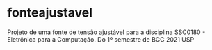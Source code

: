 # fonteajustavel
Projeto de uma fonte de tensão ajustável para a disciplina SSC0180 - Eletrônica para a Computação. Do 1º semestre de BCC 2021 USP
